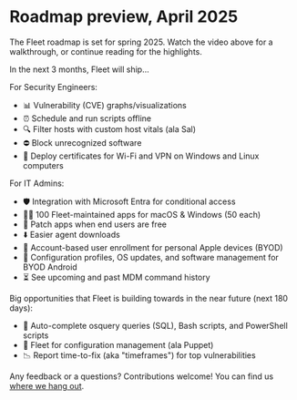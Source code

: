 # Roadmap preview, April 2025

<!--
<div purpose="embedded-content">
   <iframe src="TODO" allowfullscreen></iframe>
</div>
-->

The Fleet roadmap is set for spring 2025. Watch the video above for a walkthrough, or continue reading for the highlights.

In the next 3 months, Fleet will ship...

For Security Engineers:
- 📊 Vulnerability (CVE) graphs/visualizations
- ⏰ Schedule and run scripts offline
- 🔍 Filter hosts with custom host vitals (ala Sal)
- ⛔️ Block unrecognized software
- 📄 Deploy certificates for Wi-Fi and VPN on Windows and Linux computers

For IT Admins:
- 🛡️ Integration with Microsoft Entra for conditional access
- 👨‍💻 100 Fleet-maintained apps for macOS & Windows (50 each)
- 📅 Patch apps when end users are free
- ⬇️ Easier agent downloads
- 🍏 Account-based user enrollment for personal Apple devices (BYOD)
- 🤖 Configuration profiles, OS updates, and software management for BYOD Android
- ⏳ See upcoming and past MDM command history

Big opportunities that Fleet is building towards in the near future (next 180 days):
- 🤖 Auto-complete osquery queries (SQL), Bash scripts, and PowerShell scripts
- 👻 Fleet for configuration management (ala Puppet)
- 📉 Report time-to-fix (aka "timeframes") for top vulnerabilities

Any feedback or a questions? Contributions welcome! You can find us [where we hang out](https://fleetdm.com/support).

<meta name="category" value="announcements">
<meta name="authorFullName" value="Noah Talerman">
<meta name="authorGitHubUsername" value="noahtalerman">
<meta name="publishedOn" value="2025-04-01">
<meta name="articleTitle" value="Roadmap preview, April 2025">
<meta name="description" value="The product improvements Fleet is currently working on and the 3 biggest open opportunities in the product in the near future.">
